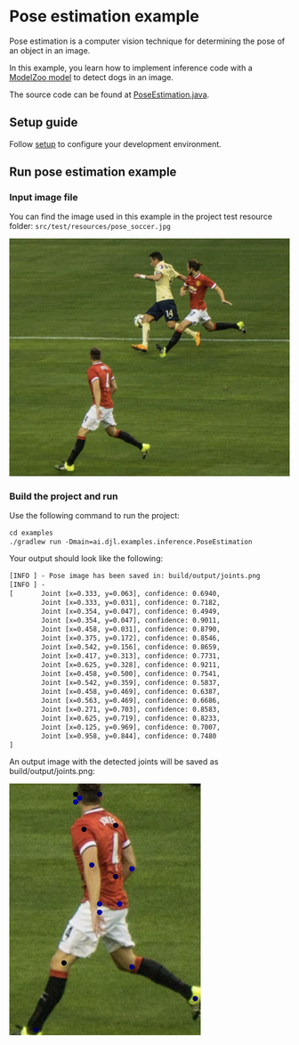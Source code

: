 # Pose estimation example

Pose estimation is a computer vision technique for determining the pose of an object in an image.

In this example, you learn how to implement inference code with a [ModelZoo model](../../docs/model-zoo.md) to detect dogs in an image.

The source code can be found at [PoseEstimation.java](../src/main/java/ai/djl/examples/inference/PoseEstimation.java).

## Setup guide

Follow [setup](../../docs/development/setup.md) to configure your development environment.

## Run pose estimation example

### Input image file
You can find the image used in this example in the project test resource folder: `src/test/resources/pose_soccer.jpg`

![soccer](../src/test/resources/pose_soccer.png)

### Build the project and run
Use the following command to run the project:
```
cd examples
./gradlew run -Dmain=ai.djl.examples.inference.PoseEstimation
```

Your output should look like the following:
```text
[INFO ] - Pose image has been saved in: build/output/joints.png
[INFO ] - 
[       Joint [x=0.333, y=0.063], confidence: 0.6940,
        Joint [x=0.333, y=0.031], confidence: 0.7182,
        Joint [x=0.354, y=0.047], confidence: 0.4949,
        Joint [x=0.354, y=0.047], confidence: 0.9011,
        Joint [x=0.458, y=0.031], confidence: 0.8790,
        Joint [x=0.375, y=0.172], confidence: 0.8546,
        Joint [x=0.542, y=0.156], confidence: 0.8659,
        Joint [x=0.417, y=0.313], confidence: 0.7731,
        Joint [x=0.625, y=0.328], confidence: 0.9211,
        Joint [x=0.458, y=0.500], confidence: 0.7541,
        Joint [x=0.542, y=0.359], confidence: 0.5837,
        Joint [x=0.458, y=0.469], confidence: 0.6387,
        Joint [x=0.563, y=0.469], confidence: 0.6686,
        Joint [x=0.271, y=0.703], confidence: 0.8583,
        Joint [x=0.625, y=0.719], confidence: 0.8233,
        Joint [x=0.125, y=0.969], confidence: 0.7007,
        Joint [x=0.958, y=0.844], confidence: 0.7480
]
```

An output image with the detected joints will be saved as build/output/joints.png:

![joints](img/joints.png)
